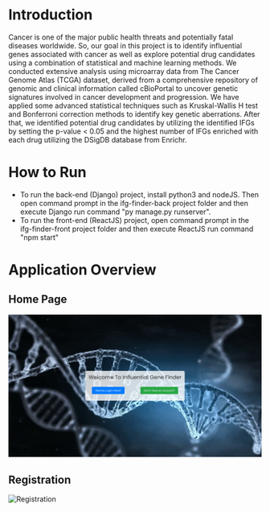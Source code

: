 # Introduction
Cancer is one of the major public health threats and potentially fatal diseases worldwide. So,
our goal in this project is to identify influential genes associated with cancer as well as explore
potential drug candidates using a combination of statistical and machine learning methods.
We conducted extensive analysis using microarray data from The Cancer Genome Atlas
(TCGA) dataset, derived from a comprehensive repository of genomic and clinical
information called cBioPortal to uncover genetic signatures involved in cancer development
and progression. We have applied some advanced statistical techniques such as
Kruskal-Wallis H test and Bonferroni correction methods to identify key genetic aberrations.
After that, we identified potential drug candidates by utilizing the identified IFGs by setting
the p-value < 0.05 and the highest number of IFGs enriched with each drug utilizing the
DSigDB database from Enrichr.

# How to Run
* To run the back-end (Django) project, install python3 and nodeJS. Then open command prompt in the ifg-finder-back project folder and then execute Django run command "py manage.py runserver".
* To run the front-end (ReactJS) project, open command prompt in the ifg-finder-front project folder and then execute ReactJS run command "npm start"

# Application Overview
## Home Page 
![Welcome](images/home.png)

## Registration
![Registration](images/registration.png)
